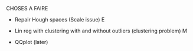 CHOSES A FAIRE
- Repair Hough spaces (Scale issue) E
- Lin reg with clustering with and without outliers (clustering problem) M

- QQplot (later)


